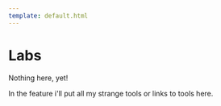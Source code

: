 ```yaml
---
template: default.html
---
```


# Labs

<p>Nothing here, yet!</p>

<p>In the feature i'll put all my strange tools or links to tools here.</p>
